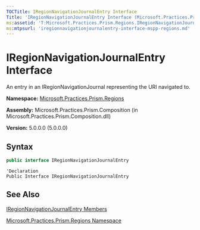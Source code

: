 ```yaml
---
TOCTitle: IRegionNavigationJournalEntry Interface
Title: 'IRegionNavigationJournalEntry Interface (Microsoft.Practices.Prism.Regions)'
ms:assetid: 'T:Microsoft.Practices.Prism.Regions.IRegionNavigationJournalEntry'
ms:mtpsurl: 'iregionnavigationjournalentry-interface-mspp-regions.md'
---
```


# IRegionNavigationJournalEntry Interface

An entry in an IRegionNavigationJournal representing the URI navigated to.

**Namespace:** [Microsoft.Practices.Prism.Regions](mspp-regions-namespace.md)

**Assembly:** Microsoft.Practices.Prism.Composition (in Microsoft.Practices.Prism.Composition.dll)

**Version:** 5.0.0.0 (5.0.0.0)

## Syntax

```C#
public interface IRegionNavigationJournalEntry
```

```VB
'Declaration
Public Interface IRegionNavigationJournalEntry
```

## See Also

[IRegionNavigationJournalEntry Members](iregionnavigationjournalentry-members-mspp-regions.md)

[Microsoft.Practices.Prism.Regions Namespace](mspp-regions-namespace.md)